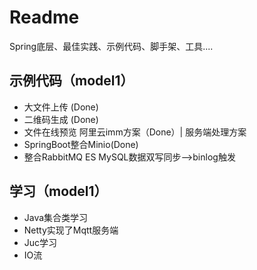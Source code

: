 # Readme
Spring底层、最佳实践、示例代码、脚手架、工具....

## 示例代码（model1）
- 大文件上传 (Done)
- 二维码生成 (Done)
- 文件在线预览 阿里云imm方案（Done）| 服务端处理方案
- SpringBoot整合Minio(Done)
- 整合RabbitMQ ES MySQL数据双写同步-->binlog触发

## 学习（model1）
- Java集合类学习
- Netty实现了Mqtt服务端
- Juc学习
- IO流